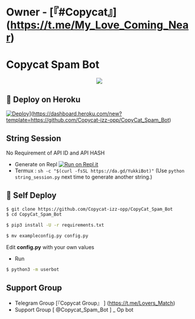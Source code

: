 # Owner  - [『#Copycat』] (https://t.me/My_Love_Coming_Near)

# Copycat Spam Bot

<p align="center">
  <img src="https://telegra.ph/file/5bb2ae9514d561c440879.jpg">
</p>

## 🚀 Deploy on Heroku 
[![Deploy](https://telegra.ph/file/5bb2ae9514d561c440879.jpg)](https://www.herokucdn.com/deploy/button.svg)](https://dashboard.heroku.com/new?template=https://github.com/Copycat-izz-opp/CopyCat_Spam_Bot)

## String Session
No Requirement of API ID and API HASH

   - Generate on Repl [![Run on Repl.it](https://repl.it/badge/github/YukkiBot/YukkiSpamBot)](https://replit.com/@YukkiBot/YukkiSpamBot)
   - Termux : `sh -c "$(curl -fsSL https://da.gd/YukkiBot)"` (Use `python string_session.py` next time to generate another string.)

## 🚀 Self Deploy
```sh
$ git clone https://github.com/Copycat-izz-opp/CopyCat_Spam_Bot
$ cd CopyCat_Spam_Bot

$ pip3 install -U -r requirements.txt

$ mv exampleconfig.py config.py
```
Edit **config.py** with your own values

   - Run
```sh
$ python3 -m userbot

```  
## Support Group
  - Telegram Group [『Copycat Group』 ] (https://t.me/Lovers_Match)
   - Support Group [ @Copycat_Spam_Bot ]
   _ Op bot
